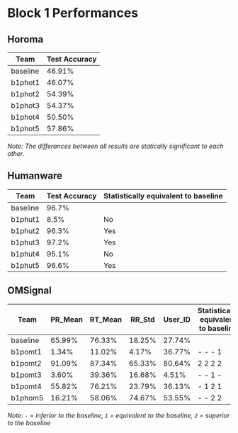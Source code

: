# Block 1 Performances
## Horoma
Team | Test Accuracy
--- | ---
baseline | 46.91%
b1phot1 | 46.07%
b1phot2 | 54.39%
b1phot3 | 54.37%
b1phot4 | 50.50%
b1phot5 | 57.86%

_Note: The differances between all results are statically significant to each other._


## Humanware
Team | Test Accuracy | Statistically equivalent to baseline
--- | --- | ---
baseline | 96.7% |
b1phut1 | 8.5% | No
b1phut2 | 96.3% | Yes
b1phut3 | 97.2% | Yes
b1phut4 | 95.1% | No
b1phut5 | 96.6% | Yes


## OMSignal
Team | PR_Mean | RT_Mean | RR_Std | User_ID | Statistically equivalent to baseline
--- | --- | --- | --- | --- | ---
baseline | 65.99% | 76.33% | 18.25% | 27.74% |
b1pomt1 | 1.34% |11.02% | 4.17% | 36.77% | - - - 1
b1pomt2 | 91.09% |87.34% | 65.33% | 80.64% | 2 2 2 2
b1pomt3 | 3.60% |39.36% | 16.68% | 4.51%|- - 1 -
b1pomt4 | 55.82% | 76.21% | 23.79% | 36.13% | - 1 2 1
b1phom5 | 16.21% | 58.06% | 74.67% | 53.55% | - - 2 2

_Note: `-` = inferior to the baseline, `1` = equivalent to the baseline, `2` = superior to the baseline_
